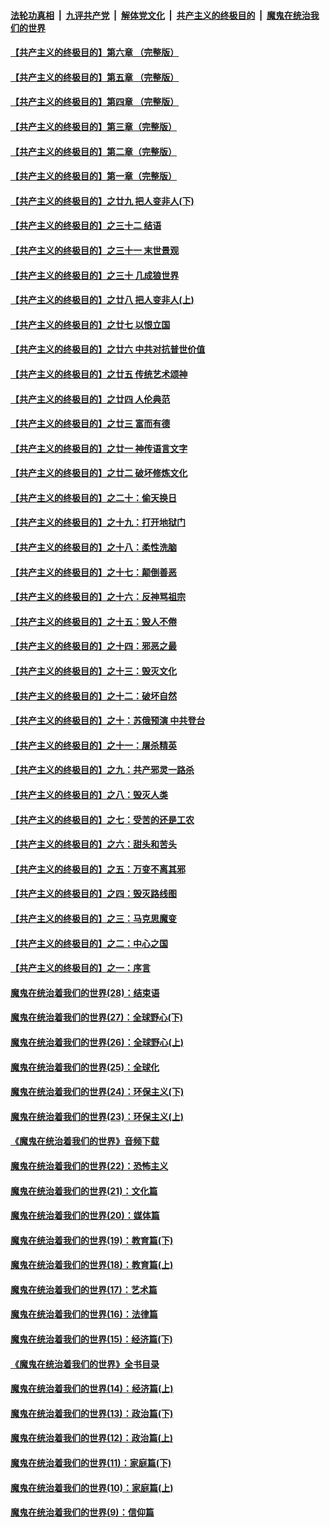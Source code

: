####  [法轮功真相](../../../../basic/blob/master/README.md?t=06211431) &nbsp;|&nbsp; [九评共产党](../../../../9ping.md/blob/master/README.md?t=06211431) &nbsp;|&nbsp; [解体党文化](../../../../jtdwh.md/blob/master/README.md?t=06211431)  &nbsp;|&nbsp; [共产主义的终极目的](../../../../gczydzjmd.md/blob/master/README.md?t=06211431) &nbsp;|&nbsp; [魔鬼在统治我们的世界](../../../../mgztzwmdsj.md/blob/master/README.md?t=06211431) 

#### [【共产主义的终极目的】第六章 （完整版）](../pages/nsc422/n11428913.md?t=06211431) 

#### [【共产主义的终极目的】第五章 （完整版）](../pages/nsc422/n11428912.md?t=06211431) 

#### [【共产主义的终极目的】第四章 （完整版）](../pages/nsc422/n11428907.md?t=06211431) 

#### [【共产主义的终极目的】第三章（完整版）](../pages/nsc422/n11428848.md?t=06211431) 

#### [【共产主义的终极目的】第二章（完整版）](../pages/nsc422/n11428831.md?t=06211431) 

#### [【共产主义的终极目的】第一章（完整版）](../pages/nsc422/n11417651.md?t=06211431) 

#### [【共产主义的终极目的】之廿九 把人变非人(下)](../pages/nsc422/n11344140.md?t=06211431) 

#### [【共产主义的终极目的】之三十二 结语](../pages/nsc422/n11360535.md?t=06211431) 

#### [【共产主义的终极目的】之三十一 末世景观](../pages/nsc422/n11351129.md?t=06211431) 

#### [【共产主义的终极目的】之三十 几成狼世界](../pages/nsc422/n11348280.md?t=06211431) 

#### [【共产主义的终极目的】之廿八 把人变非人(上)](../pages/nsc422/n11340492.md?t=06211431) 

#### [【共产主义的终极目的】之廿七 以恨立国](../pages/nsc422/n11336944.md?t=06211431) 

#### [【共产主义的终极目的】之廿六 中共对抗普世价值](../pages/nsc422/n11324785.md?t=06211431) 

#### [【共产主义的终极目的】之廿五 传统艺术颂神](../pages/nsc422/n11296396.md?t=06211431) 

#### [【共产主义的终极目的】之廿四 人伦典范](../pages/nsc422/n11296397.md?t=06211431) 

#### [【共产主义的终极目的】之廿三 富而有德](../pages/nsc422/n11283598.md?t=06211431) 

#### [【共产主义的终极目的】之廿一 神传语言文字](../pages/nsc422/n11263265.md?t=06211431) 

#### [【共产主义的终极目的】之廿二 破坏修炼文化](../pages/nsc422/n11245728.md?t=06211431) 

#### [【共产主义的终极目的】之二十：偷天换日](../pages/nsc422/n11238846.md?t=06211431) 

#### [【共产主义的终极目的】之十九：打开地狱门](../pages/nsc422/n11206376.md?t=06211431) 

#### [【共产主义的终极目的】之十八：柔性洗脑](../pages/nsc422/n11199994.md?t=06211431) 

#### [【共产主义的终极目的】之十七：颠倒善恶](../pages/nsc422/n11179782.md?t=06211431) 

#### [【共产主义的终极目的】之十六：反神骂祖宗](../pages/nsc422/n11166798.md?t=06211431) 

#### [【共产主义的终极目的】之十五：毁人不倦](../pages/nsc422/n11166792.md?t=06211431) 

#### [【共产主义的终极目的】之十四：邪恶之最](../pages/nsc422/n11150249.md?t=06211431) 

#### [【共产主义的终极目的】之十三：毁灭文化](../pages/nsc422/n11135227.md?t=06211431) 

#### [【共产主义的终极目的】之十二：破坏自然](../pages/nsc422/n11135214.md?t=06211431) 

#### [【共产主义的终极目的】之十：苏俄预演 中共登台](../pages/nsc422/n11118424.md?t=06211431) 

#### [【共产主义的终极目的】之十一：屠杀精英](../pages/nsc422/n11118442.md?t=06211431) 

#### [【共产主义的终极目的】之九：共产邪灵一路杀](../pages/nsc422/n11114139.md?t=06211431) 

#### [【共产主义的终极目的】之八：毁灭人类](../pages/nsc422/n11108503.md?t=06211431) 

#### [【共产主义的终极目的】之七：受苦的还是工农](../pages/nsc422/n11101809.md?t=06211431) 

#### [【共产主义的终极目的】之六：甜头和苦头](../pages/nsc422/n11096971.md?t=06211431) 

#### [【共产主义的终极目的】之五：万变不离其邪](../pages/nsc422/n11091285.md?t=06211431) 

#### [【共产主义的终极目的】之四：毁灭路线图](../pages/nsc422/n11086284.md?t=06211431) 

#### [【共产主义的终极目的】之三：马克思魔变](../pages/nsc422/n11061941.md?t=06211431) 

#### [【共产主义的终极目的】之二：中心之国](../pages/nsc422/n11047728.md?t=06211431) 

#### [【共产主义的终极目的】之一：序言](../pages/nsc422/n11086077.md?t=06211431) 

#### [魔鬼在统治着我们的世界(28)：结束语](../pages/nsc422/n10936246.md?t=06211431) 

#### [魔鬼在统治着我们的世界(27)：全球野心(下)](../pages/nsc422/n10928319.md?t=06211431) 

#### [魔鬼在统治着我们的世界(26)：全球野心(上)](../pages/nsc422/n10900318.md?t=06211431) 

#### [魔鬼在统治着我们的世界(25)：全球化](../pages/nsc422/n10788205.md?t=06211431) 

#### [魔鬼在统治着我们的世界(24)：环保主义(下)](../pages/nsc422/n10695307.md?t=06211431) 

#### [魔鬼在统治着我们的世界(23)：环保主义(上)](../pages/nsc422/n10688613.md?t=06211431) 

#### [《魔鬼在统治着我们的世界》音频下载](../pages/nsc422/n10635553.md?t=06211431) 

#### [魔鬼在统治着我们的世界(22)：恐怖主义](../pages/nsc422/n10614727.md?t=06211431) 

#### [魔鬼在统治着我们的世界(21)：文化篇](../pages/nsc422/n10597706.md?t=06211431) 

#### [魔鬼在统治着我们的世界(20)：媒体篇](../pages/nsc422/n10586579.md?t=06211431) 

#### [魔鬼在统治着我们的世界(19)：教育篇(下)](../pages/nsc422/n10564808.md?t=06211431) 

#### [魔鬼在统治着我们的世界(18)：教育篇(上)](../pages/nsc422/n10526970.md?t=06211431) 

#### [魔鬼在统治着我们的世界(17)：艺术篇](../pages/nsc422/n10499093.md?t=06211431) 

#### [魔鬼在统治着我们的世界(16)：法律篇](../pages/nsc422/n10485969.md?t=06211431) 

#### [魔鬼在统治着我们的世界(15)：经济篇(下)](../pages/nsc422/n10469975.md?t=06211431) 

#### [《魔鬼在统治着我们的世界》全书目录](../pages/nsc422/n10464261.md?t=06211431) 

#### [魔鬼在统治着我们的世界(14)：经济篇(上)](../pages/nsc422/n10457370.md?t=06211431) 

#### [魔鬼在统治着我们的世界(13)：政治篇(下)](../pages/nsc422/n10448270.md?t=06211431) 

#### [魔鬼在统治着我们的世界(12)：政治篇(上)](../pages/nsc422/n10444576.md?t=06211431) 

#### [魔鬼在统治着我们的世界(11)：家庭篇(下)](../pages/nsc422/n10440961.md?t=06211431) 

#### [魔鬼在统治着我们的世界(10)：家庭篇(上)](../pages/nsc422/n10435448.md?t=06211431) 

#### [魔鬼在统治着我们的世界(9)：信仰篇](../pages/nsc422/n10432159.md?t=06211431) 

